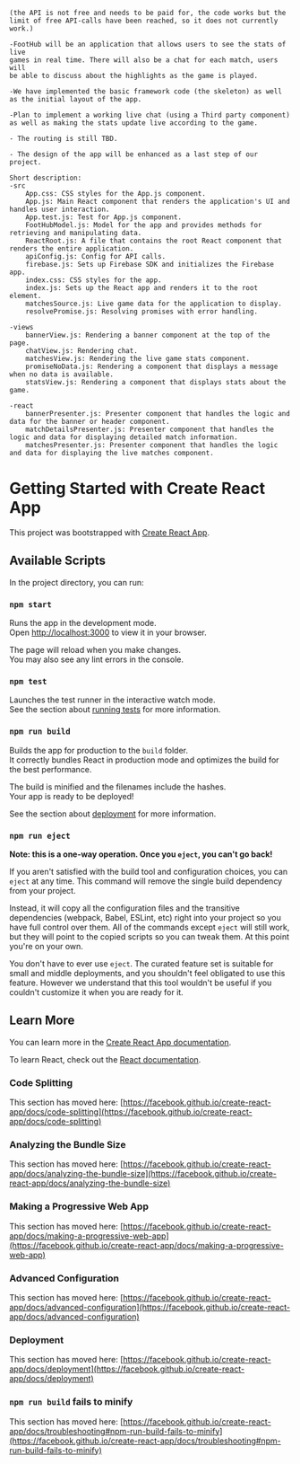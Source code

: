 	(the API is not free and needs to be paid for, the code works but the limit of free API-calls have been reached, so it does not currently work.)

	-FootHub will be an application that allows users to see the stats of live
	games in real time. There will also be a chat for each match, users will
	be able to discuss about the highlights as the game is played.

	-We have implemented the basic framework code (the skeleton) as well as the initial layout of the app.

	-Plan to implement a working live chat (using a Third party component) as well as making the stats update live according to the game.
	
	- The routing is still TBD.
	
	- The design of the app will be enhanced as a last step of our project.
	
	Short description:
	-src
		App.css: CSS styles for the App.js component.
		App.js: Main React component that renders the application's UI and handles user interaction.
		App.test.js: Test for App.js component.
		FootHubModel.js: Model for the app and provides methods for retrieving and manipulating data.
		ReactRoot.js: A file that contains the root React component that renders the entire application.
		apiConfig.js: Config for API calls.
		firebase.js: Sets up Firebase SDK and initializes the Firebase app.
		index.css: CSS styles for the app.
		index.js: Sets up the React app and renders it to the root element.
		matchesSource.js: Live game data for the application to display.
		resolvePromise.js: Resolving promises with error handling.

	-views
		bannerView.js: Rendering a banner component at the top of the page.
		chatView.js: Rendering chat.
		matchesView.js: Rendering the live game stats component.
		promiseNoData.js: Rendering a component that displays a message when no data is available.
		statsView.js: Rendering a component that displays stats about the game.

	-react
		bannerPresenter.js: Presenter component that handles the logic and data for the banner or header component.
		matchDetailsPresenter.js: Presenter component that handles the logic and data for displaying detailed match information.
		matchesPresenter.js: Presenter component that handles the logic and data for displaying the live matches component.








# Getting Started with Create React App

This project was bootstrapped with [Create React App](https://github.com/facebook/create-react-app).

## Available Scripts

In the project directory, you can run:

### `npm start`

Runs the app in the development mode.\
Open [http://localhost:3000](http://localhost:3000) to view it in your browser.

The page will reload when you make changes.\
You may also see any lint errors in the console.

### `npm test`

Launches the test runner in the interactive watch mode.\
See the section about [running tests](https://facebook.github.io/create-react-app/docs/running-tests) for more information.

### `npm run build`

Builds the app for production to the `build` folder.\
It correctly bundles React in production mode and optimizes the build for the best performance.

The build is minified and the filenames include the hashes.\
Your app is ready to be deployed!

See the section about [deployment](https://facebook.github.io/create-react-app/docs/deployment) for more information.

### `npm run eject`

**Note: this is a one-way operation. Once you `eject`, you can't go back!**

If you aren't satisfied with the build tool and configuration choices, you can `eject` at any time. This command will remove the single build dependency from your project.

Instead, it will copy all the configuration files and the transitive dependencies (webpack, Babel, ESLint, etc) right into your project so you have full control over them. All of the commands except `eject` will still work, but they will point to the copied scripts so you can tweak them. At this point you're on your own.

You don't have to ever use `eject`. The curated feature set is suitable for small and middle deployments, and you shouldn't feel obligated to use this feature. However we understand that this tool wouldn't be useful if you couldn't customize it when you are ready for it.

## Learn More

You can learn more in the [Create React App documentation](https://facebook.github.io/create-react-app/docs/getting-started).

To learn React, check out the [React documentation](https://reactjs.org/).

### Code Splitting

This section has moved here: [https://facebook.github.io/create-react-app/docs/code-splitting](https://facebook.github.io/create-react-app/docs/code-splitting)

### Analyzing the Bundle Size

This section has moved here: [https://facebook.github.io/create-react-app/docs/analyzing-the-bundle-size](https://facebook.github.io/create-react-app/docs/analyzing-the-bundle-size)

### Making a Progressive Web App

This section has moved here: [https://facebook.github.io/create-react-app/docs/making-a-progressive-web-app](https://facebook.github.io/create-react-app/docs/making-a-progressive-web-app)

### Advanced Configuration

This section has moved here: [https://facebook.github.io/create-react-app/docs/advanced-configuration](https://facebook.github.io/create-react-app/docs/advanced-configuration)

### Deployment

This section has moved here: [https://facebook.github.io/create-react-app/docs/deployment](https://facebook.github.io/create-react-app/docs/deployment)

### `npm run build` fails to minify

This section has moved here: [https://facebook.github.io/create-react-app/docs/troubleshooting#npm-run-build-fails-to-minify](https://facebook.github.io/create-react-app/docs/troubleshooting#npm-run-build-fails-to-minify)

